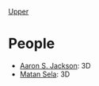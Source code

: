 [Upper](index.md)

# People

* [Aaron S. Jackson](http://aaronsplace.co.uk/): 3D
* [Matan Sela](http://matansela.strikingly.com/): 3D